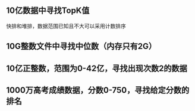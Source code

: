## 10亿数据中寻找TopK值
快排和堆排，数据范围已知且不大可以采用计数排序
## 10G整数文件中寻找中位数（内存只有2G）

## 10亿正整数，范围为0-42亿，寻找出现次数2的数据

## 1000万高考成绩数据，分数0-750，寻找给定分数的排名
